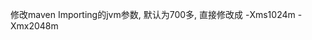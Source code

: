 <!--
 * @Author: wjn
 * @Date: 2020-03-19 09:30:27
 * @LastEditors: wjn
 * @LastEditTime: 2020-03-23 13:04:48
 -->
修改maven Importing的jvm参数, 默认为700多, 直接修改成 -Xms1024m -Xmx2048m